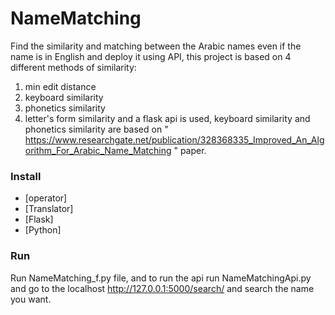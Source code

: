 # NameMatching

Find the similarity and matching between the Arabic names even if the name is in English and deploy it using API, this project is based on 4 different methods of similarity:
1. min edit distance
2. keyboard similarity
3. phonetics similarity
4. letter's form similarity
and a flask api is used, keyboard similarity and phonetics similarity are based on 
" https://www.researchgate.net/publication/328368335_Improved_An_Algorithm_For_Arabic_Name_Matching " paper.

### Install
- [operator]
- [Translator]
- [Flask]
- [Python]

### Run
Run NameMatching_f.py file, and to run the api run NameMatchingApi.py and go to the localhost  http://127.0.0.1:5000/search/ and search the name you want.
